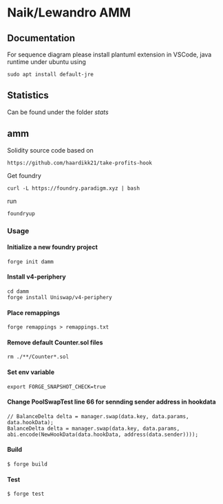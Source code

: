 # Naik/Lewandro AMM

## Documentation
For sequence diagram please install plantuml extension in VSCode, java runtime under ubuntu using


```
sudo apt install default-jre
```

## Statistics
Can be found under the folder *stats*


## amm
Solidity source code based on 

```
https://github.com/haardikk21/take-profits-hook
```

Get foundry

```
curl -L https://foundry.paradigm.xyz | bash
```

run

```
foundryup
```

### Usage

#### Initialize a new foundry project
```
forge init damm
```

#### Install v4-periphery
```
cd damm
forge install Uniswap/v4-periphery
```

#### Place remappings
```
forge remappings > remappings.txt
```

#### Remove default Counter.sol files
```
rm ./**/Counter*.sol
```

#### Set env variable
```
export FORGE_SNAPSHOT_CHECK=true
```

#### Change PoolSwapTest line 66 for sennding sender address in hookdata
```
// BalanceDelta delta = manager.swap(data.key, data.params, data.hookData);
BalanceDelta delta = manager.swap(data.key, data.params, abi.encode(NewHookData(data.hookData, address(data.sender))));
```

#### Build

```shell
$ forge build
```

#### Test

```shell
$ forge test
```